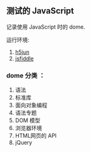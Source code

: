 ## 测试的 JavaScript

记录使用 JavaScript 时的 dome.


运行环境: 
1. [h5jun](https://code.h5jun.com/?html,js,console) 
2. [jsfiddle](https://jsfiddle.net/)

### dome 分类 ：
1. 语法
2. 标准库
3. 面向对象编程
5. 语法专题
6. DOM 模型
7. 浏览器环境
8. HTML网页的 API
9. jQuery